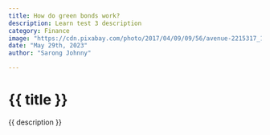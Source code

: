 ```yaml
---
title: How do green bonds work?
description: Learn test 3 description
category: Finance
image: "https://cdn.pixabay.com/photo/2017/04/09/09/56/avenue-2215317_1280.jpg"
date: "May 29th, 2023"
author: "Sarong Johnny"

---
```


# {{ title }}

{{ description }}
